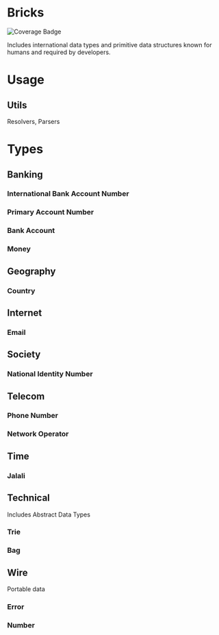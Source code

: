 # Bricks
![Coverage Badge][bdg-cov-bricks]

Includes international data types and primitive data structures known for humans and required by developers.

# Usage

## Utils
Resolvers, Parsers

# Types

## Banking
### International Bank Account Number
### Primary Account Number
### Bank Account
### Money

## Geography
### Country

## Internet
### Email

## Society
### National Identity Number

## Telecom
### Phone Number
### Network Operator

## Time
### Jalali

## Technical
Includes Abstract Data Types
### Trie
### Bag

## Wire
Portable data
### Error
### Number

[bdg-cov-bricks]: https://img.shields.io/endpoint?url=https://gist.githubusercontent.com/pouyanh/69229998008a13b9b87590ebe50ecded/raw/janstoon_toolbox_bricks_refs_heads_master.json
